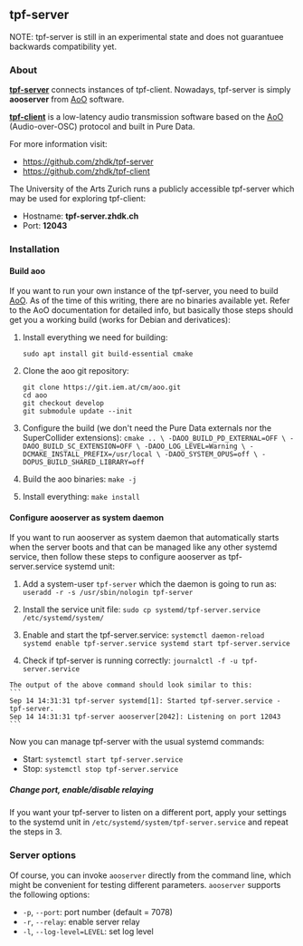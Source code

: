 ## tpf-server

NOTE: tpf-server is still in an experimental state and does not guarantuee
      backwards compatibility yet.


### About

**[tpf-server](https://github.com/zhdk/tpf-server)** connects instances of tpf-client.
Nowadays, tpf-server is simply **aooserver** from [AoO](https://git.iem.at/cm/aoo)
software.

**[tpf-client](https://github.com/zhdk/tpf-client)** is a low-latency audio
transmission software based on the [AoO](https://git.iem.at/cm/aoo)  (Audio-over-OSC)
protocol and built in Pure Data.


For more information visit:

  * https://github.com/zhdk/tpf-server
  * https://github.com/zhdk/tpf-client

The University of the Arts Zurich runs a publicly accessible tpf-server which may be
used for exploring tpf-client:

  * Hostname: **tpf-server.zhdk.ch**
  * Port:  **12043**

### Installation

#### Build aoo
If you want to run your own instance of the tpf-server, you need to build [AoO](https://git.iem.at/cm/aoo).
As of the time of this writing, there are no binaries available yet. Refer to the AoO documentation
for detailed info, but basically those steps should get you a working build (works for Debian
and derivatices):

  1. Install everything we need for building:
     ```
     sudo apt install git build-essential cmake
     ```

  2. Clone the aoo git repository:
     ```
     git clone https://git.iem.at/cm/aoo.git
     cd aoo
     git checkout develop
     git submodule update --init
     ```

  3. Configure the build (we don't need the Pure Data externals nor the SuperCollider extensions):
    ```
    cmake .. \
      -DAOO_BUILD_PD_EXTERNAL=OFF \
      -DAOO_BUILD_SC_EXTENSION=OFF \
      -DAOO_LOG_LEVEL=Warning \
      -DCMAKE_INSTALL_PREFIX=/usr/local \
      -DAOO_SYSTEM_OPUS=off \
      -DOPUS_BUILD_SHARED_LIBRARY=off
    ```

  4. Build the aoo binaries:
    ```
    make -j
    ```

  5. Install everything:
    ```
    make install
    ```

#### Configure aooserver as system daemon
If you want to run aooserver as system daemon that automatically
starts when the server boots and that can be managed like any
other systemd service, then follow these steps to configure aooserver
as tpf-server.service systemd unit:

  1. Add a system-user `tpf-server` which the daemon is going to run as:
    ```
    useradd -r -s /usr/sbin/nologin tpf-server
    ```

  2. Install the service unit file:
    ```
    sudo cp systemd/tpf-server.service /etc/systemd/system/
    ```

  3. Enable and start the tpf-server.service:
    ```
    systemctl daemon-reload
    systemd enable tpf-server.service
    systemd start tpf-server.service
    ```

  4. Check if tpf-server is running correctly:
    ```
    journalctl -f -u tpf-server.service
    ```

    The output of the above command should look similar to this:
    ```
    Sep 14 14:31:31 tpf-server systemd[1]: Started tpf-server.service - tpf-server.
    Sep 14 14:31:31 tpf-server aooserver[2042]: Listening on port 12043
    ```

Now you can manage tpf-server with the usual systemd commands:

  * Start: `systemctl start tpf-server.service`
  * Stop: `systemctl stop tpf-server.service`

##### Change port, enable/disable relaying
If you want your tpf-server to listen on a different port, apply your settings to the
systemd unit in `/etc/systemd/system/tpf-server.service` and repeat the steps in 3.

### Server options
Of course, you can invoke `aooserver` directly from the command line, which might be
convenient for testing different parameters. `aooserver` supports the following options:

  - `-p`, `--port`: port number (default = 7078)
  - `-r`, `--relay`: enable server relay
  - `-l`, `--log-level=LEVEL`:  set log level


